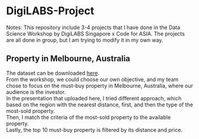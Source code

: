 # DigiLABS-Project
Notes:
This repository include 3-4 projects that I have done in the Data Science Workshop by DigiLABS Singapore x Code for ASIA. 
The projects are all done in group, but I am trying to modify it in my own way.

## Property in Melbourne, Australia
The dataset can be downloaded <a href="https://www.kaggle.com/datasets/dansbecker/melbourne-housing-snapshot">here</a>. <br>
From the workshop, we could choose our own objective, and my team chose to focus on the must-buy property in Melbourne, Australia, where our audience is the investor. <br>
In the presentation that uploaded here, I tried different approach, which based on the region with the nearest distance, first, and then the type of the most-sold property. <br>
Then, I match the criteria of the most-sold property to the available property. <br>
Lastly, the top 10 must-buy property is filtered by its distance and price.
